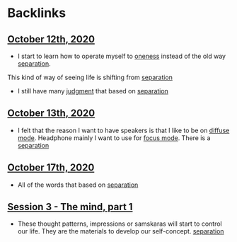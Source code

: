 
# Backlinks
## [October 12th, 2020](<October 12th, 2020.md>)
- I start to learn how to operate myself to [oneness](<oneness.md>) instead of the old way [separation](<separation.md>).

This kind of way of seeing life is shifting from [separation](<separation.md>)

- I still have many [judgment](<judgment.md>) that based on [separation](<separation.md>)

## [October 13th, 2020](<October 13th, 2020.md>)
- I felt that the reason I want to have speakers is that I like to be on [diffuse mode](<diffuse mode.md>). Headphone mainly I want to use for [focus mode](<focus mode.md>). There is a [separation](<separation.md>)

## [October 17th, 2020](<October 17th, 2020.md>)
- All of the words that based on [separation](<separation.md>)

## [Session 3 - The mind, part 1](<Session 3 - The mind, part 1.md>)
- These thought patterns, impressions or samskaras will start to control our life. They are the materials to develop our self-concept. [separation](<separation.md>)

